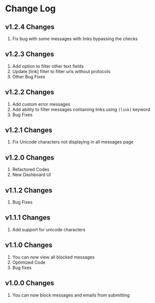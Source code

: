 # Change Log

## v1.2.4 Changes
1. Fix bug with some messages with links bypassing the checks

## v1.2.3 Changes
1. Add option to filter other text fields
2. Update [link] filter to filter urls without protocols
3. Other Bug Fixes

## v1.2.2 Changes
1. Add custom error messages
2. Add ability to filter messages containing links using `[link]` keyword
3. Bug Fixes

## v1.2.1 Changes
1. Fix Unicode characters not displaying in all messages page

## v1.2.0 Changes
1. Refactored Codes
2. New Dashboard UI

## v1.1.2 Changes
1. Bug Fixes

## v1.1.1 Changes
1. Add support for unicode characters

## v1.1.0 Changes
1. You can now view all blocked messages
2. Optimized Code
3. Bug fixes

## v1.0.0 Changes
1. You can now block messages and emails from submitting